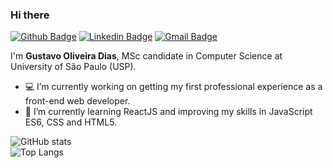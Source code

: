 ### Hi there
[![Github Badge](https://img.shields.io/badge/-Github-000?style=flat-square&logo=Github&logoColor=white&link=https://github.com/gustavogod)](https://github.com/gustavogod)
[![Linkedin Badge](https://img.shields.io/badge/-LinkedIn-blue?style=flat-square&logo=Linkedin&logoColor=white&link=https://www.linkedin.com/in/gustavo-dias-22117012b/)](https://www.linkedin.com/in/gustavo-dias-22117012b/)
[![Gmail Badge](https://img.shields.io/badge/-gustavodias.god@gmail.com-c14438?style=flat-square&logo=Gmail&logoColor=white&link=mailto:gustavodias.god@gmail.com)](mailto:gustavodias.god@gmail.com)

I'm **Gustavo Oliveira Dias**, MSc candidate in Computer Science at University of São Paulo (USP).

- 💻 I’m currently working on getting my first professional experience as a front-end web developer.
- 🌱 I’m currently learning ReactJS and improving my skills in JavaScript ES6, CSS and HTML5.

![GitHub stats](https://github-readme-stats.vercel.app/api?username=gustavogod&show_icons=true&theme=tokyonight)
<br />
![Top Langs](https://github-readme-stats.vercel.app/api/top-langs/?username=gustavogod&theme=tokyonight)
